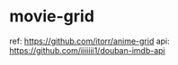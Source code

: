 # movie-grid

ref: https://github.com/itorr/anime-grid
api: https://github.com/iiiiiii1/douban-imdb-api